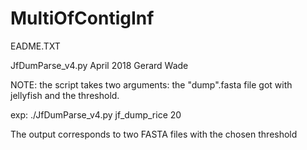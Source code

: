 # MultiOfContigInf

EADME.TXT

JfDumParse_v4.py
April  2018
Gerard Wade


NOTE: the script takes two arguments: the "dump".fasta file got with jellyfish and the threshold.

exp: ./JfDumParse_v4.py  jf_dump_rice 20

The output corresponds to two FASTA files with the chosen threshold
